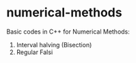 # numerical-methods

Basic codes in C++ for Numerical Methods:
1. Interval halving (Bisection)
2. Regular Falsi
